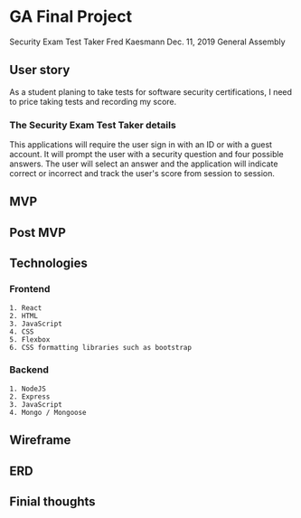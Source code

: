 # GA Final Project
Security Exam Test Taker
Fred Kaesmann
Dec. 11, 2019
General Assembly 


## User story
As a student planing to take tests for software security certifications, I need to price taking tests and recording my score.

### The Security Exam Test Taker details
This applications will require the user sign in with an ID or with a guest account.  It will prompt the user with a security question and four possible answers.  The user will select an answer and the application will indicate correct or incorrect and track the user's score from session to session.

## MVP

## Post MVP

## Technologies
### Frontend
```
1. React
2. HTML
3. JavaScript
4. CSS
5. Flexbox
6. CSS formatting libraries such as bootstrap

```

### Backend
```
1. NodeJS
2. Express
3. JavaScript
4. Mongo / Mongoose
```

## Wireframe

## ERD

## Finial thoughts
